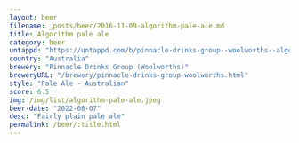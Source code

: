 ```yaml
---
layout: beer
filename: _posts/beer/2016-11-09-algorithm-pale-ale.md
title: Algorithm pale ale
category: beer
untappd: "https://untappd.com/b/pinnacle-drinks-group--woolworths--algorithm-brewing-pale-ale/4216415"
country: "Australia"
brewery: "Pinnacle Drinks Group (Woolworths)"
breweryURL: "/brewery/pinnacle-drinks-group-woolworths.html"
style: "Pale Ale - Australian"
score: 6.5
img: /img/list/algorithm-pale-ale.jpeg
beer-date: "2022-08-07"
desc: "Fairly plain pale ale"
permalink: /beer/:title.html
---
```

